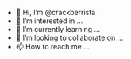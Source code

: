 - 👋 Hi, I’m @crackberrista
- 👀 I’m interested in ...
- 🌱 I’m currently learning ...
- 💞️ I’m looking to collaborate on ...
- 📫 How to reach me ...

<!---
crackberrista/crackberrista is a ✨ special ✨ repository because its `README.md` (this file) appears on your GitHub profile.
You can click the Preview link to take a look at your changes.
--->
